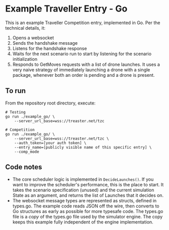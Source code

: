# Example Traveller Entry - Go

This is an example Traveller Competition entry, implemented in Go. Per the technical details, it:
1. Opens a websocket
1. Sends the handshake message
1. Listens for the handshake response
1. Waits for the next scenario run to start by listening for the scenario initialization
1. Responds to GetMoves requests with a list of drone launches. It uses a very naive strategy of immediately launching a drone with a single package, whenever both an order is pending and a drone is present.

## To run

From the repository root directory, execute:
```
# Testing
go run ./example_go/ \
    --server_url_base=wss://treaster.net/tzc

# Competition
go run ./example_go/ \
    --server_url_base=wss://treaster.net/tzc \
    --auth_token=[your auth token] \
    --entry_name=[publicly visible name of this specific entry] \
    --comp_mode
```

## Code notes
* The core scheduler logic is implemented in `DecideLaunches()`. If you want to improve the scheduler's performance, this is the place to start. It takes the scenario specification (unused) and the current simulation State as an argument, and returns the list of Launches that it decides on.
* The websocket message types are represented as structs, defined in types.go. The example code reads JSON off the wire, then converts to Go structures as early as possible for more typesafe code. The types.go file is a *copy* of the types.go file used by the simulator engine. The copy keeps this example fully independent of the engine implementation.
